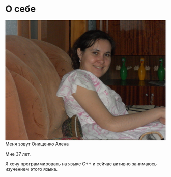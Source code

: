 # О себе
![Alt text](SAM_0026.JPG)
Меня зовут Онищенко Алена

Мне 37 лет.

Я хочу программировать на языке С++ и сейчас активно занимаюсь изучением этого языка.